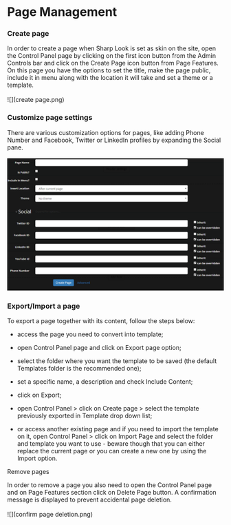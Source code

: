 # Page Management

### Create page

In order to create a page when Sharp Look is set as skin on the site, open the Control Panel page by clicking on the first icon button from the Admin Controls bar and click on the Create Page icon button from Page Features. On this page you have the options to set the title, make the page public, include it in menu along with the location it will take and set a theme or a template. 
<br />
<br />
![](create page.png)
<br />
### Customize page settings

There are various customization options for pages, like adding Phone Number and Facebook, Twitter or LinkedIn profiles by expanding the Social pane.
<br />
<br />
![](social.png)
<br />
### Export/Import a page

To export a page together with its content, follow the steps below:

* access the page you need to convert into template;

* open Control Panel page and click on Export page option;

* select the folder where you want the template to be saved (the default Templates folder is the recommended one);
 
* set a specific name, a description and check Include Content;

* click on Export;

* open Control Panel > click on Create page > select the template previously exported in Template drop down list;

* or access another existing page and if you need to import the template on it, open Control Panel > click on Import Page and select the folder and template you want to use - beware though that you can either replace the current page or you can create a new one by using the Import option.

Remove pages

In order to remove a page you also need to open the Control Panel page and on Page Features section click on Delete Page button. A confirmation message is displayed to prevent accidental page deletion.
<br />
<br />
![](confirm page deletion.png)